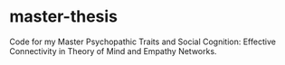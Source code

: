 # master-thesis
Code for my Master Psychopathic Traits and Social Cognition: Effective Connectivity in Theory of Mind and Empathy Networks.
